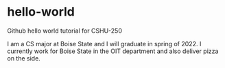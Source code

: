 # hello-world
Github hello world tutorial for CSHU-250

I am a CS major at Boise State and I will graduate in spring of 2022. I currently work for Boise State in the OIT department and also deliver pizza on the side.
